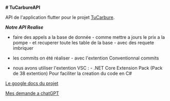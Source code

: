 **# TuCarbureAPI**

API de l'application flutter pour le projet [TuCarbure](https://github.com/BeNyEz17/TuCarbure).

***Notre API Realise***
- faire des appels a la base de donnée
          - comme mettre a jours le prix a la pompe
          - et recuperer toute les table de la base
          - avec des requete imbriquer

- les commits on été réaliser
        - avec l'extention Conventionnal commits
- nous avons utiliser l'extention VSC :
        - .NET Core Extension Pack (Pack de 38 extention)
            Pour faciliter la creation du code en C#

[Le google docs du projet](https://docs.google.com/document/d/1ftHMD80U4Igl9eWWrk347nL0NZXRLSGl4Bz1fJpMSpQ)

[Mes demande a chatGPT](https://chat.openai.com/share/30f7c300-c559-4239-8bd7-8b41c0cf4a48)
